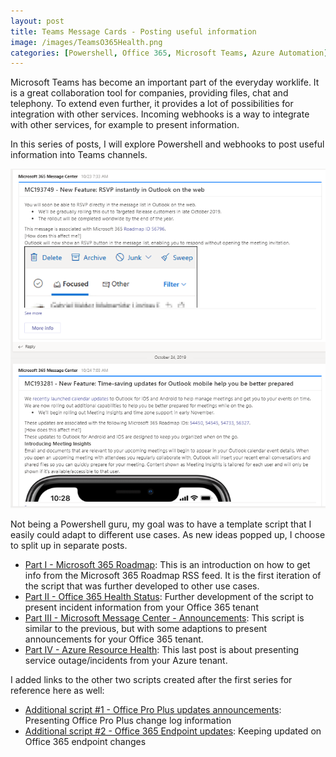 ```yaml
---
layout: post
title: Teams Message Cards - Posting useful information
image: /images/TeamsO365Health.png
categories: [Powershell, Office 365, Microsoft Teams, Azure Automation]
---
```


Microsoft Teams has become an important part of the everyday worklife. It is a great collaboration tool for companies, providing files, chat and telephony. To extend even further, it provides a lot of possibilities for integration with other services. Incoming webhooks is a way to integrate with other services, for example to present information.

In this series of posts, I will explore Powershell and webhooks to post useful information into Teams channels.

![](/images/TeamsMessageCenter.PNG)

Not being a Powershell guru, my goal was to have a template script that I easily could adapt to different use cases. As new ideas popped up, I choose to split up in separate posts.

- [Part I - Microsoft 365 Roadmap](https://thingsinthe.cloud/Teams-message-cards-Getting-Office-365-roadmap-into-channel/): This is an introduction on how to get info from the Microsoft 365 Roadmap RSS feed. It is the first iteration of the script that was further developed to other use cases.
- [Part II - Office 365 Health Status](https://thingsinthe.cloud/Teams-message-cards-Office-365-Health-status/): Further development of the script to present incident information from your Office 365 tenant
- [Part III - Microsoft Message Center - Announcements](https://thingsinthe.cloud/Teamsmessagecards-MessageCenter/): This script is similar to the previous, but with some adaptions to present announcements for your Office 365 tenant.
- [Part IV - Azure Resource Health](https://thingsinthe.cloud/AzureHealth/): This last post is about presenting service outage/incidents from your Azure tenant.

I added links to the other two scripts created after the first series for reference here as well:
- [Additional script #1 - Office Pro Plus updates announcements](https://thingsinthe.cloud/OfficeProPlus-updates/): Presenting Office Pro Plus change log information
- [Additional script #2 - Office 365 Endpoint updates](https://thingsinthe.cloud/AzureHealth/): Keeping updated on Office 365 endpoint changes